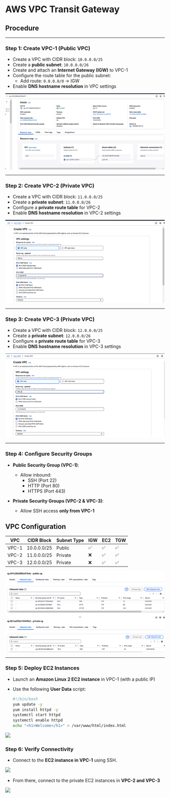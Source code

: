 #  AWS VPC Transit Gateway

##  Procedure

---

###  Step 1: Create VPC-1 (Public VPC)

- Create a VPC with CIDR block: `10.0.0.0/25`
- Create a **public subnet**: `10.0.0.0/26`
- Create and attach an **Internet Gateway (IGW)** to VPC-1
- Configure the route table for the public subnet:
  - Add route: `0.0.0.0/0` → IGW
- Enable **DNS hostname resolution** in VPC settings

![](images/s1.png)

---

###  Step 2: Create VPC-2 (Private VPC)

- Create a VPC with CIDR block: `11.0.0.0/25`
- Create a **private subnet**: `11.0.0.0/26`
- Configure a **private route table** for VPC-2
- Enable **DNS hostname resolution** in VPC-2 settings

![](images/s2.png)


---

###  Step 3: Create VPC-3 (Private VPC)

- Create a VPC with CIDR block: `12.0.0.0/25`
- Create a **private subnet**: `12.0.0.0/26`
- Configure a **private route table** for VPC-3
- Enable **DNS hostname resolution** in VPC-3 settings

![](images/s3.png)


---

###  Step 4: Configure Security Groups

- **Public Security Group (VPC-1)**:
  - Allow inbound:
    - SSH (Port 22)
    - HTTP (Port 80)
    - HTTPS (Port 443)

- **Private Security Groups (VPC-2 & VPC-3)**:
  - Allow SSH access **only from VPC-1**
  
##  VPC Configuration

| VPC | CIDR Block    | Subnet Type | IGW | EC2 | TGW |
|-----|---------------|-------------|-----|-----|-----|
| VPC-1 | 10.0.0.0/25 | Public      | ✅  | ✅  | ✅  |
| VPC-2 | 11.0.0.0/25 | Private     | ❌  | ✅  | ✅  |
| VPC-3 | 12.0.0.0/25 | Private     | ❌  | ✅  | ✅  |

![](images/s4.png)


---

###  Step 5: Deploy EC2 Instances

- Launch an **Amazon Linux 2 EC2 instance** in VPC-1 (with a public IP)
- Use the following **User Data** script:

  ```bash
  #!/bin/bash
  yum update -y
  yum install httpd -y
  systemctl start httpd
  systemctl enable httpd
  echo "<h1>Welcome</h1>" > /var/www/html/index.html

![](images/s5.png)


###  Step 6: Verify Connectivity

- Connect to the **EC2 instance in VPC-1** using SSH.

![](images/s6.1.png)


- 	From there, connect to the private EC2 instances in **VPC-2 and VPC-3**
  
![](s6.2.png)


